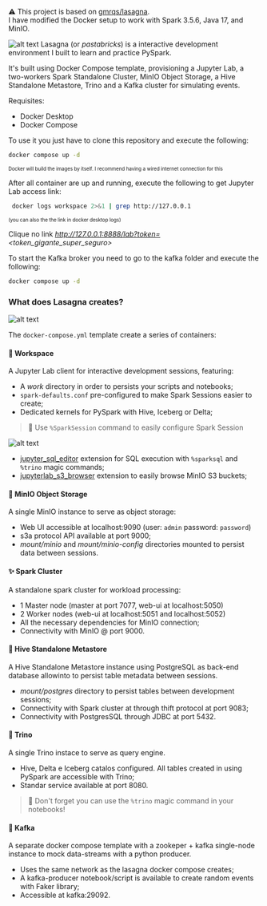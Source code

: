 ⚠️ This project is based on [gmrqs/lasagna](https://github.com/gmrqs/lasagna).  
I have modified the Docker setup to work with Spark 3.5.6, Java 17, and MinIO.

![alt text](docs/pastabricks-2.png "Lasagna")
Lasagna (or _pastabricks_) is a interactive development environment I built to learn and practice PySpark.

It's built using Docker Compose template, provisioning a Jupyter Lab, a two-workers Spark Standalone Cluster, MinIO Object Storage, a Hive Standalone Metastore, Trino and a Kafka cluster for simulating events. 

Requisites:
- Docker Desktop
- Docker Compose

To use it you just have to clone this repository and execute the following:

```bash
docker compose up -d
```

<sub><sup>Docker will build the images by itself. I recommend having a wired internet connection for this</sup></sub>

After all container are up and running, execute the following to get Jupyter Lab access link: 

```bash
 docker logs workspace 2>&1 | grep http://127.0.0.1
```

<sub><sup>(you can also the the link in docker desktop logs)</sup></sub>

Clique no link _http://127.0.0.1:8888/lab?token=<token_gigante_super_seguro>_

To start the Kafka broker you need to go to the kafka folder and execute the following:

```bash
docker compose up -d
```

### What does Lasagna creates?

![alt text](docs/analytics-lab.png "Title")

The `docker-compose.yml` template create a series of containers:

#### :orange_book: Workspace
A Jupyter Lab client for interactive development sessions, featuring:
+ A _work_ directory in order to persists your scripts and notebooks;
+ `spark-defaults.conf` pre-configured to make Spark Sessions easier to create;
+ Dedicated kernels for PySpark with Hive, Iceberg or Delta;

> :eyes: Use `%SparkSession` command to easily configure Spark Session

![alt text](docs/kernels.gif "Title")
+ [jupyter_sql_editor](https://github.com/CybercentreCanada/jupyterlab-sql-editor) extension for SQL execution with `%sparksql` and `%trino` magic commands;
+ [jupyterlab_s3_browser](https://github.com/IBM/jupyterlab-s3-browser) extension to easily browse MinIO S3 buckets;

#### :open_file_folder: MinIO Object Storage
A single MinIO instance to serve as object storage:
+ Web UI accessible at localhost:9090 (user: `admin` password: `password`)
+ s3a protocol API available at port 9000;
+ _mount/minio_ and _mount/minio-config_ directories mounted to persist data between sessions.

#### :sparkles: Spark Cluster
A standalone spark cluster for workload processing:
+ 1 Master node (master at port 7077, web-ui at localhost:5050)
+ 2 Worker nodes (web-ui at localhost:5051 and localhost:5052)
+ All the necessary dependencies for MinIO connection;
+ Connectivity with MinIO @ port 9000.

#### :honeybee: Hive Standalone Metastore
A Hive Standalone Metastore instance using PostgreSQL as back-end database allowinto to persist table metadata between sessions.
+ _mount/postgres_ directory to persist tables between development sessions;
+ Connectivity with Spark cluster at through  thift protocol at port 9083;
+ Connectivity with PostgresSQL through JDBC at port 5432.

#### :rabbit: Trino
A single Trino instace to serve as query engine.
+ Hive, Delta e Iceberg catalos configured. All tables created in using PySpark are accessible with Trino;
+ Standar service available at port 8080.

> :eyes: Don't forget you can use the `%trino` magic command in your notebooks!

#### :ocean: Kafka
A separate docker compose template with a zookeper + kafka single-node instance to mock data-streams with a python producer.
+ Uses the same network as the lasagna docker compose creates;
+ A kafka-producer notebook/script is available to create random events with Faker library;
+ Accessible at kafka:29092.